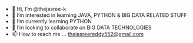 - 👋 Hi, I’m @thejasree-k
- 👀 I’m interested in learning JAVA, PYTHON & BIG DATA RELATED STUFF
- 🌱 I’m currently learning PYTHON
- 💞️ I’m looking to collaborate on BIG DATA TECHNOLOGIES
- 📫 How to reach me ...  thejasreereddy552@gmail.com

<!---
thejasree-k/thejasree-k is a ✨ special ✨ repository because its `README.md` (this file) appears on your GitHub profile.
You can click the Preview link to take a look at your changes.
--->
